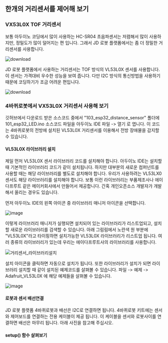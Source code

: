 ## 한개의 거리센서를 제어해 보기 

### VX53L0X TOF 거리센서
보통 아두이노 코딩에서 많이 사용하는 HC-SR04 초음파센서는 저렴해서 많이 사용하지만, 정밀도가 많이 덜어지는 편 입니다. 그래서 JD 로봇 플랫폼에서는 좀 더 정밀한 거리센서를 사용합니다. 

![download](https://github.com/JD-edu/JD_robot_platform/assets/96219601/0fb5b3ea-ed2a-47c4-98de-d87f47541410)

JD 로봇 플랫폼에서 사용하는 거리센서는 TOF 방식의 VL53L0X 센서를 사용합니다. 이 센서는 가격대비 우수한 성능을 보여 줍니다. 다만 I2C 방식의 통신방법을 사용하기 때문에 코딩하기가 조금 어려운 편입니다. 

![download](https://github.com/JD-edu/JD_robot_platform/assets/96219601/394a6497-53e3-4d56-94ad-c8bacf553ef7)

### 4바퀴로봇에서 VX53L0X 거리센서 사용해 보기 
깃허브에서 다운로드 받은 소스코드 중에서 "103_esp32_distance_sensor" 폴더에 101_esp32_LED.ino 소스코드 파일을 아두이노 IDE 파일 -> 열기 로 엽니다. 이 코드는 4바퀴로봇의 전방에 설치된 VL53L0X 거리센서를 이용해서 전방 장애물을 감지할 수 있습니다.

#### VL53L0X 라이브러리 설치 
제일 먼저 VL53L0X 센서 라이브러리 코드를 설치해야 합니다. 아두이노 IDE는 설치할 때 기본적인 라이브러리 코드가 같이 설치됩니다. 하지만 대부분의 새로운 컴퍼넌트를 사용할 때는 해당 라이브러리를 별도로 설치해야 합니다. 우리가 사용하려는 VL53LX0 센서도 해당 라이브러리를 설치해야 합니다. 보통 이런 라이브러리는 부품제조사나 에이다프루트 같은 메이커회사에서 만들어서 제공합니다. 간혹 개인오픈소스 개발자가 개발해서 올리는 경우도 있습니다. 

먼저 아두이노 IDE의 왼쪽 아이콘 중 라이브러리 매니저 아이콘을 선택합니다. 

![image](https://github.com/JD-edu/JD_robot_platform/assets/96219601/ca202400-5ab6-48f9-9569-da957b92c4bd)

이렇게 라이브러리 매니저가 실행되면 설치되어 있는 라이브러리가 리스트업되고, 설치할 새로운 라이브러리를 검색할 수 있습니다. 아래 그림림에서 노란색 원 부분에 "VL53L0X"라고 타이핑하면 설치가능한 VL53L0X 라이브러리가 리스트업 됩니다. 여러 종류의 라이브러리가 있는데 우리는 에이다프루트사의 라이브러리를 사용합니다. 

![거리센서_라이브러리설치](https://github.com/JD-edu/JD_robot_platform/assets/96219601/27ea9098-df01-450d-9a5f-c9b9bd8cc0b0)

설치 아이콘을 클릭하면 자동으로 설치가 됩니다. 또한 라이브러리가 설치가 되면 라이브러리 설치할 때 같이 설치된 예제코드를 살펴볼 수 있습니다. 파일 -> 예제 -> Adafruit_VL53L0X 에 해당 예제들을 살펴볼 수 있습니다. 

![image](https://github.com/JD-edu/JD_robot_platform/assets/96219601/4a244c1a-a346-40c6-bc1d-0ac295cc71a8)

#### 로봇과 센서 배선연결 
JD 로봇 플랫폼 4바퀴로봇과 배선은 I2C로 연결하면 됩니다. 4바퀴로봇 키트에는 센서와 제어보드를 연결하는 전용 케이블이 제공 됩니다. 이 케이블을 센서와 로봇사이를 연결하면 배선은 마무리 됩니다. 아래 사진을 참고해 주십시오. 


#### setup() 함수 살펴보기 
